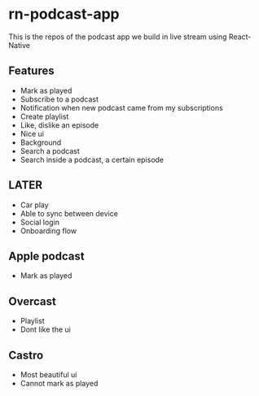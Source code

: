 # rn-podcast-app


This is the repos of the podcast app we build in live stream using React-Native

## Features

- Mark as played
- Subscribe to a podcast
- Notification when new podcast came from my subscriptions
- Create playlist
- Like, dislike an episode
- Nice ui
- Background
- Search a podcast
- Search inside a podcast, a certain episode

## LATER

- Car play
- Able to sync between device
- Social login
- Onboarding flow

## Apple podcast

- Mark as played

## Overcast

- Playlist
- Dont like the ui

## Castro

- Most beautiful ui
- Cannot mark as played
